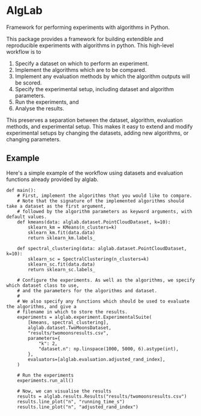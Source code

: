 # AlgLab
Framework for performing experiments with algorithms in Python.

This package provides a framework for building extendible and reproducible experiments with algorithms in python. This high-level workflow is to

1. Specify a dataset on which to perform an experiment.
2. Implement the algorithms which are to be compared.
3. Implement any evaluation methods by which the algorithm outputs will be scored.
4. Specify the experimental setup, including dataset and algorithm parameters.
5. Run the experiments, and
6. Analyse the results.

This preserves a separation between the dataset, algorithm, evaluation methods, and experimental setup.
This makes it easy to extend and modify experimental setups by changing the datasets, adding new algorithms, or changing parameters.

## Example

Here's a simple example of the workflow using datasets and evaluation functions already provided by alglab.

```{python}
def main():
    # First, implement the algorithms that you would like to compare.
    # Note that the signature of the implemented algorithms should take a dataset as the first argument,
    # followed by the algorithm parameters as keyword arguments, with default values.
    def kmeans(data: alglab.dataset.PointCloudDataset, k=10):
        sklearn_km = KMeans(n_clusters=k)
        sklearn_km.fit(data.data)
        return sklearn_km.labels_

    def spectral_clustering(data: alglab.dataset.PointCloudDataset, k=10):
        sklearn_sc = SpectralClustering(n_clusters=k)
        sklearn_sc.fit(data.data)
        return sklearn_sc.labels_

    # Configure the experiments. As well as the algorithms, we specify which dataset class to use,
    # and the parameters for the algorithms and dataset.
    #
    # We also specify any functions which should be used to evaluate the algorithms, and give a
    # filename in which to store the results.
    experiments = alglab.experiment.ExperimentalSuite(
        [kmeans, spectral_clustering],
        alglab.dataset.TwoMoonsDataset,
        "results/twomoonsresults.csv",
        parameters={
            "k": 2,
            "dataset.n": np.linspace(1000, 5000, 6).astype(int),
        },
        evaluators=[alglab.evaluation.adjusted_rand_index],
    )

    # Run the experiments
    experiments.run_all()

    # Now, we can visualise the results
    results = alglab.results.Results("results/twomoonsresults.csv")
    results.line_plot("n", "running_time_s")
    results.line_plot("n", "adjusted_rand_index")
```
